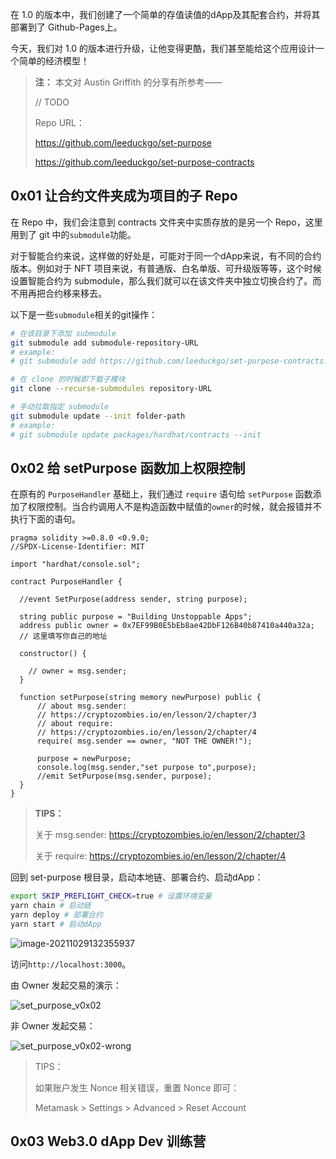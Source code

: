 在 1.0 的版本中，我们创建了一个简单的存值读值的dApp及其配套合约，并将其部署到了 Github-Pages上。

今天，我们对 1.0 的版本进行升级，让他变得更酷，我们甚至能给这个应用设计一个简单的经济模型！

> **注：** 本文对 Austin Griffith 的分享有所参考——
>
> // TODO
>
> Repo URL：
>
> https://github.com/leeduckgo/set-purpose
>
> https://github.com/leeduckgo/set-purpose-contracts

## 0x01 让合约文件夹成为项目的子 Repo

在 Repo 中，我们会注意到 contracts 文件夹中实质存放的是另一个 Repo，这里用到了 git 中的`submodule`功能。

对于智能合约来说，这样做的好处是，可能对于同一个dApp来说，有不同的合约版本。例如对于 NFT 项目来说，有普通版、白名单版、可升级版等等，这个时候设置智能合约为 submodule，那么我们就可以在该文件夹中独立切换合约了。而不用再把合约移来移去。

以下是一些`submodule`相关的git操作：

```bash
# 在该目录下添加 submodule
git submodule add submodule-repository-URL
# example: 
# git submodule add https://github.com/leeduckgo/set-purpose-contracts.git

# 在 clone 的时候即下载子模块
git clone --recurse-submodules repository-URL

# 手动拉取指定 submodule
git submodule update --init folder-path
# example:
# git submodule update packages/hardhat/contracts --init
```

## 0x02 给 setPurpose 函数加上权限控制

在原有的 `PurposeHandler` 基础上，我们通过 `require` 语句给 `setPurpose` 函数添加了权限控制。当合约调用人不是构造函数中赋值的`owner`的时候，就会报错并不执行下面的语句。

```solidity
pragma solidity >=0.8.0 <0.9.0;
//SPDX-License-Identifier: MIT

import "hardhat/console.sol";

contract PurposeHandler {

  //event SetPurpose(address sender, string purpose);

  string public purpose = "Building Unstoppable Apps";
  address public owner = 0x7EF99B0E5bEb8ae42DbF126B40b87410a440a32a;
  // 这里填写你自己的地址

  constructor() {

    // owner = msg.sender;
  }

  function setPurpose(string memory newPurpose) public {
      // about msg.sender:
      // https://cryptozombies.io/en/lesson/2/chapter/3
      // about require:
      // https://cryptozombies.io/en/lesson/2/chapter/4
      require( msg.sender == owner, "NOT THE OWNER!");

      purpose = newPurpose;
      console.log(msg.sender,"set purpose to",purpose);
      //emit SetPurpose(msg.sender, purpose);
  }
}
```

> **TIPS：**
>
> 关于 msg.sender: https://cryptozombies.io/en/lesson/2/chapter/3
>
> 关于 require: https://cryptozombies.io/en/lesson/2/chapter/4

回到 set-purpose 根目录，启动本地链、部署合约、启动dApp：

```bash
export SKIP_PREFLIGHT_CHECK=true # 设置环境变量
yarn chain # 启动链
yarn deploy # 部署合约
yarn start # 启动dApp
```

![image-20211029132355937](/Users/liaohua/Documents/image-20211029132355937.png)

访问`http://localhost:3000`。

由 Owner 发起交易的演示：

![set_purpose_v0x02](https://tva1.sinaimg.cn/large/008i3skNgy1gvw62x1b5hg30oq0kbjzo.gif)

非 Owner 发起交易：

![set_purpose_v0x02-wrong](https://tva1.sinaimg.cn/large/008i3skNgy1gvw652dfh0g30oq0kbdmq.gif)



> TIPS：
>
> 如果账户发生 Nonce 相关错误，重置 Nonce 即可：
>
> Metamask > Settings > Advanced > Reset Account

## 0x03 Web3.0 dApp Dev 训练营



